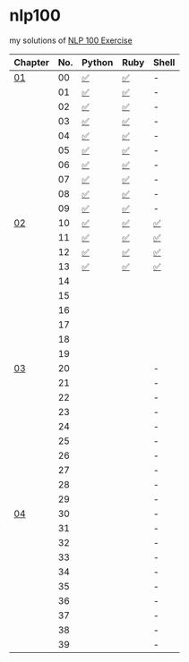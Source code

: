 # nlp100
my solutions of [NLP 100 Exercise](https://nlp100.github.io/ja/)

|Chapter|No.|Python|Ruby|Shell|
|---|---|---|---|---|
|[01](https://nlp100.github.io/ja/ch01.html)|00|[✅](./ch01/ch01_00.py)|[✅](./ch01/ch01_00.rb)|-|
||01|[✅](./ch01/ch01_01.py)|[✅](./ch01/ch01_01.rb)|-|
||02|[✅](./ch01/ch01_02.py)|[✅](./ch01/ch01_02.rb)|-|
||03|[✅](./ch01/ch01_03.py)|[✅](./ch01/ch01_03.rb)|-|
||04|[✅](./ch01/ch01_04.py)|[✅](./ch01/ch01_04.rb)|-|
||05|[✅](./ch01/ch01_05.py)|[✅](./ch01/ch01_05.rb)|-|
||06|[✅](./ch01/ch01_06.py)|[✅](./ch01/ch01_06.rb)|-|
||07|[✅](./ch01/ch01_07.py)|[✅](./ch01/ch01_07.rb)|-|
||08|[✅](./ch01/ch01_08.py)|[✅](./ch01/ch01_08.rb)|-|
||09|[✅](./ch01/ch01_09.py)|[✅](./ch01/ch01_09.rb)|-|
|[02](https://nlp100.github.io/ja/ch02.html)|10|[✅](./ch02/ch02_10.py)|[✅](./ch02/ch02_10.rb)|[✅](./ch02/ch01_10.sh)|
||11|[✅](./ch02/ch02_11.py)|[✅](./ch02/ch02_11.rb)|[✅](./ch02/ch01_11.sh)|
||12|[✅](./ch02/ch02_12.py)|[✅](./ch02/ch02_12.rb)|[✅](./ch02/ch01_12.sh)|
||13|[✅](./ch02/ch02_13.py)|[✅](./ch02/ch02_13.rb)|[✅](./ch02/ch01_13.sh)|
||14||||
||15||||
||16||||
||17||||
||18||||
||19||||
|[03](https://nlp100.github.io/ja/ch03.html)|20|||-|
||21|||-|
||22|||-|
||23|||-|
||24|||-|
||25|||-|
||26|||-|
||27|||-|
||28|||-|
||29|||-|
|[04](https://nlp100.github.io/ja/ch04.html)|30|||-|
||31|||-|
||32|||-|
||33|||-|
||34|||-|
||35|||-|
||36|||-|
||37|||-|
||38|||-|
||39|||-|
